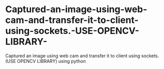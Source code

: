 # Captured-an-image-using-web-cam-and-transfer-it-to-client-using-sockets.-USE-OPENCV-LIBRARY-
Captured an image using web cam and transfer it to client using sockets. (USE OPENCV LIBRARY) using python

